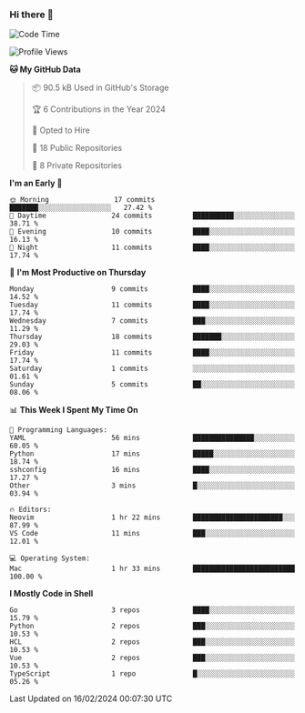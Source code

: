 ### Hi there 👋
<!--![visitors](https://visitor-badge.glitch.me/badge?page_id=d0zingcat)-->
<!--
**d0zingcat/d0zingcat** is a ✨ _special_ ✨ repository because its `README.md` (this file) appears on your GitHub profile.

Here are some ideas to get you started:

- 🔭 I’m currently working on ...
- 🌱 I’m currently learning ...
- 👯 I’m looking to collaborate on ...
- 🤔 I’m looking for help with ...
- 💬 Ask me about ...
- 📫 How to reach me: ...
- 😄 Pronouns: ...
- ⚡ Fun fact: ...
-->
<!--START_SECTION:waka-->
![Code Time](http://img.shields.io/badge/Code%20Time-3%2C350%20hrs%201%20min-blue)

![Profile Views](http://img.shields.io/badge/Profile%20Views-2-blue)

**🐱 My GitHub Data** 

> 📦 90.5 kB Used in GitHub's Storage 
 > 
> 🏆 6 Contributions in the Year 2024
 > 
> 💼 Opted to Hire
 > 
> 📜 18 Public Repositories 
 > 
> 🔑 8 Private Repositories 
 > 
**I'm an Early 🐤** 

```text
🌞 Morning                17 commits          ███████░░░░░░░░░░░░░░░░░░   27.42 % 
🌆 Daytime                24 commits          ██████████░░░░░░░░░░░░░░░   38.71 % 
🌃 Evening                10 commits          ████░░░░░░░░░░░░░░░░░░░░░   16.13 % 
🌙 Night                  11 commits          ████░░░░░░░░░░░░░░░░░░░░░   17.74 % 
```
📅 **I'm Most Productive on Thursday** 

```text
Monday                   9 commits           ████░░░░░░░░░░░░░░░░░░░░░   14.52 % 
Tuesday                  11 commits          ████░░░░░░░░░░░░░░░░░░░░░   17.74 % 
Wednesday                7 commits           ███░░░░░░░░░░░░░░░░░░░░░░   11.29 % 
Thursday                 18 commits          ███████░░░░░░░░░░░░░░░░░░   29.03 % 
Friday                   11 commits          ████░░░░░░░░░░░░░░░░░░░░░   17.74 % 
Saturday                 1 commits           ░░░░░░░░░░░░░░░░░░░░░░░░░   01.61 % 
Sunday                   5 commits           ██░░░░░░░░░░░░░░░░░░░░░░░   08.06 % 
```


📊 **This Week I Spent My Time On** 

```text
💬 Programming Languages: 
YAML                     56 mins             ███████████████░░░░░░░░░░   60.05 % 
Python                   17 mins             █████░░░░░░░░░░░░░░░░░░░░   18.74 % 
sshconfig                16 mins             ████░░░░░░░░░░░░░░░░░░░░░   17.27 % 
Other                    3 mins              █░░░░░░░░░░░░░░░░░░░░░░░░   03.94 % 

🔥 Editors: 
Neovim                   1 hr 22 mins        ██████████████████████░░░   87.99 % 
VS Code                  11 mins             ███░░░░░░░░░░░░░░░░░░░░░░   12.01 % 

💻 Operating System: 
Mac                      1 hr 33 mins        █████████████████████████   100.00 % 
```

**I Mostly Code in Shell** 

```text
Go                       3 repos             ████░░░░░░░░░░░░░░░░░░░░░   15.79 % 
Python                   2 repos             ███░░░░░░░░░░░░░░░░░░░░░░   10.53 % 
HCL                      2 repos             ███░░░░░░░░░░░░░░░░░░░░░░   10.53 % 
Vue                      2 repos             ███░░░░░░░░░░░░░░░░░░░░░░   10.53 % 
TypeScript               1 repo              █░░░░░░░░░░░░░░░░░░░░░░░░   05.26 % 
```




 Last Updated on 16/02/2024 00:07:30 UTC
<!--END_SECTION:waka-->

